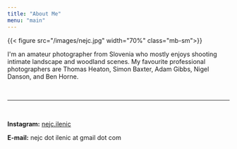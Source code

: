 ```yaml
---
title: "About Me"
menu: "main"
---
```


{{< figure src="/images/nejc.jpg" width="70%" class="mb-sm">}}

I'm an amateur photographer from Slovenia who mostly enjoys shooting intimate landscape and woodland scenes. My favourite professional photographers are Thomas Heaton, Simon Baxter, Adam Gibbs, Nigel Danson, and Ben Horne.

<br/>

---

<br/>

**Instagram:** <a href="https://www.instagram.com/nejc.ilenic" target="_blank">nejc.ilenic</a>

**E-mail:** nejc dot ilenic at gmail dot com
